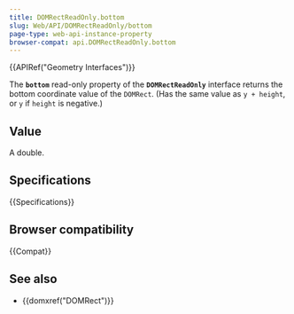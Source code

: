 ```yaml
---
title: DOMRectReadOnly.bottom
slug: Web/API/DOMRectReadOnly/bottom
page-type: web-api-instance-property
browser-compat: api.DOMRectReadOnly.bottom
---
```


{{APIRef("Geometry Interfaces")}}

The **`bottom`** read-only property of the **`DOMRectReadOnly`** interface returns the bottom coordinate value of the `DOMRect`. (Has the same value as `y + height`, or `y` if `height` is negative.)

## Value

A double.

## Specifications

{{Specifications}}

## Browser compatibility

{{Compat}}

## See also

- {{domxref("DOMRect")}}

